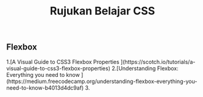 <br>
<h1 align="center">
Rujukan  Belajar CSS
</h1>

<br>
<h2 align="left">
Flexbox
</h2>
1.[A Visual Guide to CSS3 Flexbox Properties ](https://scotch.io/tutorials/a-visual-guide-to-css3-flexbox-properties)
2.[Understanding Flexbox: Everything you need to know ](https://medium.freecodecamp.org/understanding-flexbox-everything-you-need-to-know-b4013d4dc9af)
3. 
